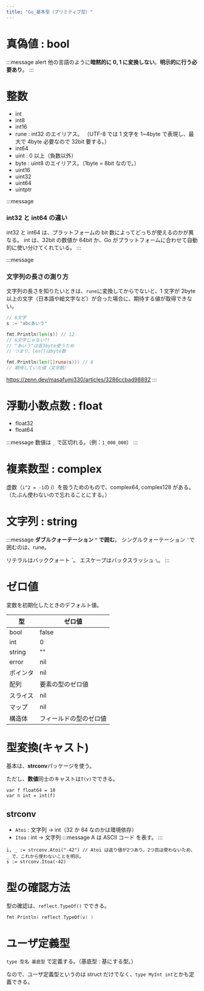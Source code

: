 ```yaml
---
title: "Go_基本型（プリミティブ型）"
---
```


# 真偽値 : bool

:::message alert
他の言語のように**暗黙的に 0, 1 に変換しない**。**明示的に行う必要あり**。
:::

# 整数

- int
- int8
- int16
- rune : int32 のエイリアス。
  （UTF-8 では 1 文字を 1~4byte で表現し、最大で 4byte 必要なので 32bit 要する。）
- int64
- uint : 0 以上（負数以外）
- byte : uint8 のエイリアス。（1byte = 8bit なので。）
- uint16
- uint32
- uint64
- uintptr

:::message

### int32 と int64 の違い

int32 と int64 は、プラットフォームの bit 数によってどっちが使えるのかが異なる。
int は、32bit の数値か 64bit か、Go がプラットフォームに合わせて自動的に使い分けてくれている。
:::

:::message

### 文字列の長さの測り方

文字列の長さを知りたいときは、`rune`に変換してからでないと、1 文字が 2byte 以上の文字（日本語や絵文字など）が合った場合に、期待する値が取得できない。

```go
// 6文字
s := "abcあいう"

fmt.Println(len(s)) // 12
// 6文字じゃない?!
// "あいう"は各3byte使うため
// つまり、len()はbyte数

fmt.Println(len([]rune(s))) // 6
// 期待していた値（文字数）
```

https://zenn.dev/masafumi330/articles/3286ccbad98892
:::

# 浮動小数点数 : float

- float32
- float64

:::message
数値は `_` で区切れる。（例：`1_000_000`）
:::

# 複素数型 : complex

虚数（`i^2 = -1`の i）を扱うためのもので、complex64, complex128 がある。
（たぶん使わないので忘れることにする。）

# 文字列 : string

:::message
**ダブルクォーテーション `"` で囲む**。
シングルクォーテーション `'`で囲むのは、rune。

リテラルはバッククォート \`。
エスケープはバックスラッシュ `\`。
:::

# ゼロ値

変数を初期化したときのデフォルト値。

| 型       | ゼロ値                 |
| -------- | ---------------------- |
| bool     | false                  |
| int      | 0                      |
| string   | ""                     |
| error    | nil                    |
| ポインタ | nil                    |
| 配列     | 要素の型のゼロ値       |
| スライス | nil                    |
| マップ   | nil                    |
| 構造体   | フィールドの型のゼロ値 |

# 型変換(キャスト)

基本は、**strconv**パッケージを使う。

ただし、**数値**同士のキャストは`T(v)`でできる。

```go:T(v)
var f float64 = 10
var n int = int(f)
```

## strconv

- `Atoi` : 文字列 → int（32 か 64 なのかは環境依存）
- `Itoa` : int → 文字列
  :::message
  A は ASCII コード を表す。
  :::

```go:Atoi, Itoa
i, _ := strconv.Atoi("-42") // Atoi は返り値が2つあり、2つ目は使わないため、 _ で、これから使わないことを明示。
s := strconv.Itoa(-42)
```

# 型の確認方法

型の確認は、`reflect.TypeOf()` でできる。

```go
fmt.Println( reflect.TypeOf(v) )
```

# ユーザ定義型

`type 型名 基底型` で定義する。（基底型 : 基にする型。）

なので、ユーザ定義型というのは struct だけでなく、`type MyInt int`とかも定義できる。
